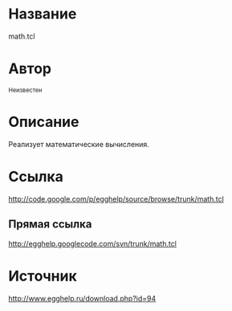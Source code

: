 # Название #
math.tcl


# Автор #
<sup>Неизвестен</sup>


# Описание #
Реализует математические вычисления.


# Ссылка #
http://code.google.com/p/egghelp/source/browse/trunk/math.tcl

## Прямая ссылка ##
http://egghelp.googlecode.com/svn/trunk/math.tcl


# Источник #
http://www.egghelp.ru/download.php?id=94

